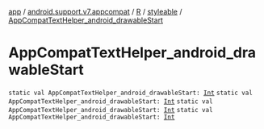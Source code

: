 [app](../../../index.md) / [android.support.v7.appcompat](../../index.md) / [R](../index.md) / [styleable](index.md) / [AppCompatTextHelper_android_drawableStart](.)

# AppCompatTextHelper_android_drawableStart

`static val AppCompatTextHelper_android_drawableStart: `[`Int`](https://kotlinlang.org/api/latest/jvm/stdlib/kotlin/-int/index.html)
`static val AppCompatTextHelper_android_drawableStart: `[`Int`](https://kotlinlang.org/api/latest/jvm/stdlib/kotlin/-int/index.html)
`static val AppCompatTextHelper_android_drawableStart: `[`Int`](https://kotlinlang.org/api/latest/jvm/stdlib/kotlin/-int/index.html)
`static val AppCompatTextHelper_android_drawableStart: `[`Int`](https://kotlinlang.org/api/latest/jvm/stdlib/kotlin/-int/index.html)